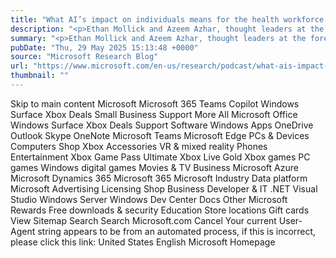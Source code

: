 ```yaml
---
title: "What AI’s impact on individuals means for the health workforce and industry"
description: "<p>Ethan Mollick and Azeem Azhar, thought leaders at the forefront of AI’s influence on work, education, and society, discuss the impact of AI at the individual level and what that means for the healthcare workforce and the organizations and systems in medicine.</p> <p>The post <a href='https://www.microsoft.com/en-us/research/podcast/what-ais-impact-on-individuals-means-for-the-health-workforce-and-industry/'>What AI&#8217;s impact on individuals means for the health workforce and industry</a> appeared first on <a href='https://www.microsoft.com/en-us/research'>Microsoft Research</a>.</p>"
summary: "<p>Ethan Mollick and Azeem Azhar, thought leaders at the forefront of AI’s influence on work, education, and society, di"
pubDate: "Thu, 29 May 2025 15:13:48 +0000"
source: "Microsoft Research Blog"
url: "https://www.microsoft.com/en-us/research/podcast/what-ais-impact-on-individuals-means-for-the-health-workforce-and-industry/"
thumbnail: ""
---
```


Skip to main content
Microsoft
Microsoft 365
Teams
Copilot
Windows
Surface
Xbox
Deals
Small Business
Support
More
All Microsoft
Office
Windows
Surface
Xbox
Deals
Support
Software
Windows Apps
OneDrive
Outlook
Skype
OneNote
Microsoft Teams
Microsoft Edge
PCs & Devices
Computers
Shop Xbox
Accessories
VR & mixed reality
Phones
Entertainment
Xbox Game Pass Ultimate
Xbox Live Gold
Xbox games
PC games
Windows digital games
Movies & TV
Business
Microsoft Azure
Microsoft Dynamics 365
Microsoft 365
Microsoft Industry
Data platform
Microsoft Advertising
Licensing
Shop Business
Developer & IT
.NET
Visual Studio
Windows Server
Windows Dev Center
Docs
Other
Microsoft Rewards
Free downloads & security
Education
Store locations
Gift cards
View Sitemap
Search
Search Microsoft.com
Cancel
Your current User-Agent string appears to be from an automated process, if this is incorrect, please click this link:
United States English Microsoft Homepage
